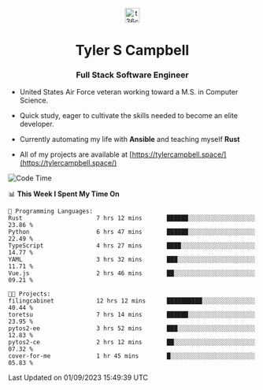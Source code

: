 <p align="center">
<a href="https://www.linkedin.com/in/t36campbell" target="blank"><img align="center" src="https://ik.imagekit.io/t36campbell/Portfolio/linkedin.png.original_m8bbGgPh6.png" alt="t36campbell" height="30" width="30" /></a>
</p>
<h1 align="center">Tyler S Campbell</h1>
<h3 align="center">Full Stack Software Engineer</h3>

* United States Air Force veteran working toward a M.S. in Computer Science.

* Quick study, eager to cultivate the skills needed to become an elite developer.

* Currently automating my life with **Ansible** and teaching myself **Rust**

* All of my projects are available at [https://tylercampbell.space/](https://tylercampbell.space/)

<!--START_SECTION:waka-->
![Code Time](http://img.shields.io/badge/Code%20Time-2%2C762%20hrs%2035%20mins-blue)

📊 **This Week I Spent My Time On** 

```text
💬 Programming Languages: 
Rust                     7 hrs 12 mins       ██████░░░░░░░░░░░░░░░░░░░   23.86 % 
Python                   6 hrs 47 mins       ██████░░░░░░░░░░░░░░░░░░░   22.49 % 
TypeScript               4 hrs 27 mins       ████░░░░░░░░░░░░░░░░░░░░░   14.77 % 
YAML                     3 hrs 32 mins       ███░░░░░░░░░░░░░░░░░░░░░░   11.71 % 
Vue.js                   2 hrs 46 mins       ██░░░░░░░░░░░░░░░░░░░░░░░   09.21 % 

🐱‍💻 Projects: 
filingcabinet            12 hrs 12 mins      ██████████░░░░░░░░░░░░░░░   40.44 % 
toretsu                  7 hrs 14 mins       ██████░░░░░░░░░░░░░░░░░░░   23.95 % 
pytos2-ee                3 hrs 52 mins       ███░░░░░░░░░░░░░░░░░░░░░░   12.83 % 
pytos2-ce                2 hrs 12 mins       ██░░░░░░░░░░░░░░░░░░░░░░░   07.32 % 
cover-for-me             1 hr 45 mins        █░░░░░░░░░░░░░░░░░░░░░░░░   05.83 % 
```


 Last Updated on 01/09/2023 15:49:39 UTC
<!--END_SECTION:waka-->
